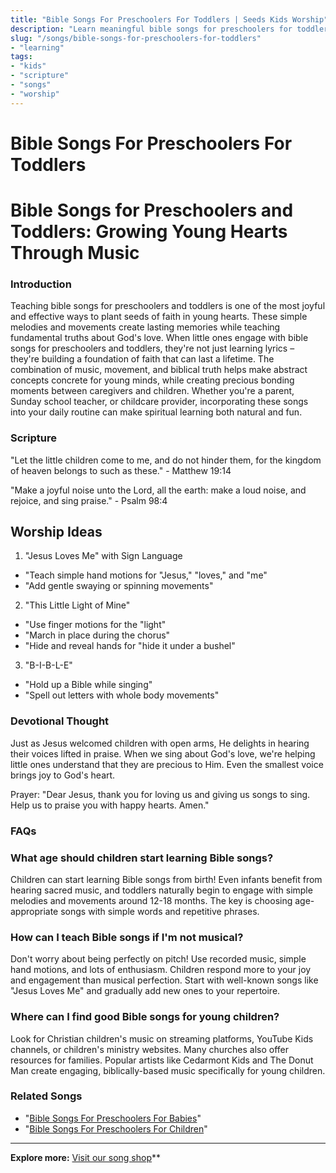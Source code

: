 ```yaml
---
title: "Bible Songs For Preschoolers For Toddlers | Seeds Kids Worship"
description: "Learn meaningful bible songs for preschoolers for toddlers that teach Scripture through music. Interactive worship resources for kids and families."
slug: "/songs/bible-songs-for-preschoolers-for-toddlers"
- "learning"
tags:
- "kids"
- "scripture"
- "songs"
- "worship"
---
```


# Bible Songs For Preschoolers For Toddlers

# Bible Songs for Preschoolers and Toddlers: Growing Young Hearts Through Music

### Introduction
Teaching bible songs for preschoolers and toddlers is one of the most joyful and effective ways to plant seeds of faith in young hearts. These simple melodies and movements create lasting memories while teaching fundamental truths about God's love. When little ones engage with bible songs for preschoolers and toddlers, they're not just learning lyrics – they're building a foundation of faith that can last a lifetime. The combination of music, movement, and biblical truth helps make abstract concepts concrete for young minds, while creating precious bonding moments between caregivers and children. Whether you're a parent, Sunday school teacher, or childcare provider, incorporating these songs into your daily routine can make spiritual learning both natural and fun.

### Scripture
"Let the little children come to me, and do not hinder them, for the kingdom of heaven belongs to such as these." - Matthew 19:14

"Make a joyful noise unto the Lord, all the earth: make a loud noise, and rejoice, and sing praise." - Psalm 98:4

## Worship Ideas
1. "Jesus Loves Me" with Sign Language
- "Teach simple hand motions for "Jesus," "loves," and "me"
- "Add gentle swaying or spinning movements"

2. "This Little Light of Mine"
- "Use finger motions for the "light"
- "March in place during the chorus"
- "Hide and reveal hands for "hide it under a bushel"

3. "B-I-B-L-E"
- "Hold up a Bible while singing"
- "Spell out letters with whole body movements"

### Devotional Thought
Just as Jesus welcomed children with open arms, He delights in hearing their voices lifted in praise. When we sing about God's love, we're helping little ones understand that they are precious to Him. Even the smallest voice brings joy to God's heart.

Prayer: "Dear Jesus, thank you for loving us and giving us songs to sing. Help us to praise you with happy hearts. Amen."

### FAQs

### What age should children start learning Bible songs?
Children can start learning Bible songs from birth! Even infants benefit from hearing sacred music, and toddlers naturally begin to engage with simple melodies and movements around 12-18 months. The key is choosing age-appropriate songs with simple words and repetitive phrases.

### How can I teach Bible songs if I'm not musical?
Don't worry about being perfectly on pitch! Use recorded music, simple hand motions, and lots of enthusiasm. Children respond more to your joy and engagement than musical perfection. Start with well-known songs like "Jesus Loves Me" and gradually add new ones to your repertoire.

### Where can I find good Bible songs for young children?
Look for Christian children's music on streaming platforms, YouTube Kids channels, or children's ministry websites. Many churches also offer resources for families. Popular artists like Cedarmont Kids and The Donut Man create engaging, biblically-based music specifically for young children.

### Related Songs

- "[Bible Songs For Preschoolers For Babies](/songs/bible-songs-for-preschoolers-for-babies/)"
- "[Bible Songs For Preschoolers For Children](/songs/bible-songs-for-preschoolers-for-children/)"

---

**Explore more:** [Visit our song shop](https://seedskidsworship.com/shop)**

<!-- Schema Markup -->
<script type="application/ld+json">
{
  "@context": "https://schema.org",
  "@type": "MusicRecording",
  "name": "Bible Songs For Preschoolers For Toddlers",
  "byArtist": {
    "@type": "MusicGroup",
    "name": "Seeds Kids Worship"
  },
  "isFamilyFriendly": true,
  "url": "https://seedskidsworship.com/songs/bible-songs-for-preschoolers-for-toddlers/"
}
</script>